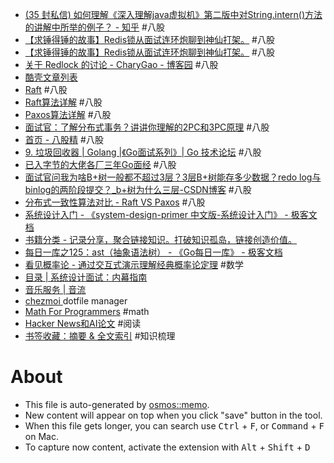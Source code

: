 - [(35 封私信) 如何理解《深入理解java虚拟机》第二版中对String.intern()方法的讲解中所举的例子？ - 知乎](https://www.zhihu.com/question/51102308/answer/124441115) #八股
- [【求锤得锤的故事】Redis锁从面试连环炮聊到神仙打架。](https://mp.weixin.qq.com/s?__biz=Mzg3NjU3NTkwMQ==&mid=2247505097&idx=1&sn=5c03cb769c4458350f4d4a321ad51f5a&source=41#wechat_redirect) #八股
- [【求锤得锤的故事】Redis锁从面试连环炮聊到神仙打架。](https://mp.weixin.qq.com/s?__biz=Mzg3NjU3NTkwMQ==&mid=2247505097&idx=1&sn=5c03cb769c4458350f4d4a321ad51f5a&source=41#wechat_redirect) #八股
- [关于 Redlock 的讨论 - CharyGao - 博客园](https://www.cnblogs.com/Chary/p/18699565) #八股
- [酷壳文章列表](https://coolshell.org/articles/)
- [Raft](https://thesecretlivesofdata.com/raft/) #八股
- [Raft算法详解](https://zhuanlan.zhihu.com/p/32052223) #八股
- [Paxos算法详解](https://zhuanlan.zhihu.com/p/31780743) #八股
- [面试官：了解分布式事务？讲讲你理解的2PC和3PC原理](https://zhuanlan.zhihu.com/p/91263461) #八股
- [首页 - 八股精](https://www.bagujing.com/) #八股
- [9. 垃圾回收器 | Golang  |《Go面试系列》| Go 技术论坛](https://learnku.com/docs/go-interviews/9-la-ji-hui-shou-qi/16576#712b6b) #八股
- [已入字节的大佬各厂三年Go面经](https://zhuanlan.zhihu.com/p/566599977) #八股
- [面试官问我为啥B+树一般都不超过3层？3层B+树能存多少数据？redo log与binlog的两阶段提交？_b+树为什么三层-CSDN博客](https://blog.csdn.net/NoviceZ/article/details/126960942) #八股
- [分布式一致性算法对比 - Raft VS Paxos](https://zhuanlan.zhihu.com/p/88290363) #八股
- [系统设计入门 - 《system-design-primer 中文版-系统设计入门》 - 极客文档](https://geekdaxue.co/read/system-design-primer-zh_CN/README.md)
- [书籍分类 - 记录分享，聚合链接知识。打破知识孤岛，链接创造价值。](https://geekdaxue.co/)
- [每日一库之125：ast（抽象语法树） - 《Go每日一库》 - 极客文档](https://geekdaxue.co/read/startisan@go-daily-lib/cgudfh)
- [看见概率论 - 通过交互式演示理解经典概率论定理](https://probability.visualized.fun/) #数学
- [目录 | 系统设计面试：内幕指南](https://learning-guide.gitbook.io/system-design-interview/)
- [音乐服务 | 音流](https://music.aqzscn.cn/docs/category/音乐服务)
- [chezmoi ](https://chezmoi.io/) dotfile manager
- [Math For Programmers](https://steve-yegge.blogspot.com/2006/03/math-for-programmers.html) #math
- [Hacker News和AI论文](https://zeli.app/zh) #阅读
- [书签收藏：摘要 & 全文索引](https://nekonull.me/posts/llm_x_bookmark/) #知识梳理

# About

- This file is auto-generated by [osmos::memo](https://github.com/osmoscraft/osmosmemo).
- New content will appear on top when you click "save" button in the tool.
- When this file gets longer, you can search use <kbd>Ctrl</kbd> + <kbd>F</kbd>, or <kbd>Command</kbd> + <kbd>F</kbd> on Mac.
- To capture now content, activate the extension with <kbd>Alt</kbd> + <kbd>Shift</kbd> + <kbd>D</kbd>
